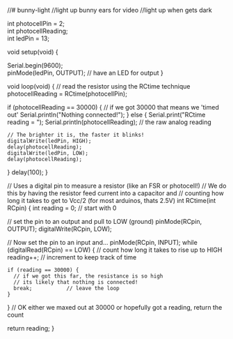 //# bunny-light
//light up bunny ears for video
//light up when gets dark

int photocellPin = 2;     
int photocellReading;     
int ledPin = 13;    
 
void setup(void) {
  
  Serial.begin(9600);   
  pinMode(ledPin, OUTPUT);  // have an LED for output 
}
 
void loop(void) {
  // read the resistor using the RCtime technique
  photocellReading = RCtime(photocellPin);
 
  if (photocellReading == 30000) {
    // if we got 30000 that means we 'timed out'
    Serial.println("Nothing connected!");
  } else {
    Serial.print("RCtime reading = ");
    Serial.println(photocellReading);     // the raw analog reading
 
    // The brighter it is, the faster it blinks!
    digitalWrite(ledPin, HIGH);
    delay(photocellReading);
    digitalWrite(ledPin, LOW);
    delay(photocellReading);
  }
  delay(100);
}
 
// Uses a digital pin to measure a resistor (like an FSR or photocell!)
// We do this by having the resistor feed current into a capacitor and
// counting how long it takes to get to Vcc/2 (for most arduinos, thats 2.5V)
int RCtime(int RCpin) {
  int reading = 0;  // start with 0
 
  // set the pin to an output and pull to LOW (ground)
  pinMode(RCpin, OUTPUT);
  digitalWrite(RCpin, LOW);
 
  // Now set the pin to an input and...
  pinMode(RCpin, INPUT);
  while (digitalRead(RCpin) == LOW) { // count how long it takes to rise up to HIGH
    reading++;      // increment to keep track of time 
 
    if (reading == 30000) {
      // if we got this far, the resistance is so high
      // its likely that nothing is connected! 
      break;           // leave the loop
    }
  }
  // OK either we maxed out at 30000 or hopefully got a reading, return the count
 
  return reading;
}
